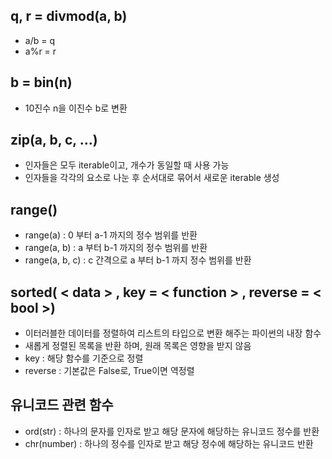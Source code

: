 ## q, r = divmod(a, b)

-   a/b = q
-   a%r = r

## b = bin(n)

-   10진수 n을 이진수 b로 변환

## zip(a, b, c, ...)

-   인자들은 모두 iterable이고, 개수가 동일할 때 사용 가능
-   인자들을 각각의 요소로 나눈 후 순서대로 묶어서 새로운 iterable 생성

## range()

-   range(a) : 0 부터 a-1 까지의 정수 범위를 반환
-   range(a, b) : a 부터 b-1 까지의 정수 범위를 반환
-   range(a, b, c) : c 간격으로 a 부터 b-1 까지 정수 범위를 반환

## sorted( < data > , key = < function > , reverse = < bool >)

-   이터러블한 데이터를 정렬하여 리스트의 타입으로 변환 해주는 파이썬의 내장 함수
-   새롭게 정렬된 목록을 반환 하며, 원래 목록은 영향을 받지 않음
-   key : 해당 함수를 기준으로 정렬
-   reverse : 기본값은 False로, True이면 역정렬

## 유니코드 관련 함수

-   ord(str) : 하나의 문자를 인자로 받고 해당 문자에 해당하는 유니코드 정수를 반환
-   chr(number) : 하나의 정수를 인자로 받고 해당 정수에 해당하는 유니코드 반환
